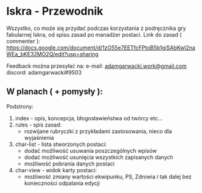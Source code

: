 <h1>Iskra - Przewodnik</h1>

Wszystko, co może się przydać podczas korzystania z podręcznika gry fabularnej Iskra, od spisu zasad po manadżer postaci.
Link do zasad ( commenter ): https://docs.google.com/document/d/1zO55e7EETfcFPtoB5b1giSAbKwl2naWEa_bKE32MO2Q/edit?usp=sharing

Feedback można przesyłać na:
e-mail: adamgarwacki.work@gmail.com
discord: adamgarwacki#9503


<h2>W planach ( + pomysły ):</h2>

Podstrony:
 1. index - opis, koncepcja, błogosławieństwa od twórcy etc...
 2. rules - spis zasad:
     - rozwijane rubryczki z przykładami zastosowania, nieco dla wyjaśnienia
 3. char-list - lista stworzonych postaci:
     - dodać możliwość usuwania poszczególnych wpisów
     - dodać możliwość usunięcia wszystkich zapisanych danych
     - możliwość pobrania danych postaci
 4. char-view - widok karty postaci:
     - możliwość zmiany wartości ekwipunku, PS, Zdrowia i tak dalej bez konieczności odpalania edycji